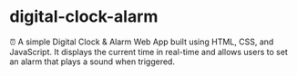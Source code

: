 # digital-clock-alarm
⏰ A simple Digital Clock &amp; Alarm Web App built using HTML, CSS, and JavaScript. It displays the current time in real-time and allows users to set an alarm that plays a sound when triggered.
